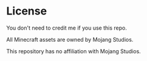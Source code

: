 # License

You don't need to credit me if you use this repo.

All Minecraft assets are owned by Mojang Studios.

This repository has no affiliation with Mojang Studios.
